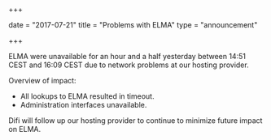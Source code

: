 +++

date = "2017-07-21"
title = "Problems with ELMA"
type = "announcement"

+++

ELMA were unavailable for an hour and a half yesterday between 14:51 CEST and 16:09 CEST due to network problems at our hosting provider.

Overview of impact:

* All lookups to ELMA resulted in timeout.
* Administration interfaces unavailable.

Difi will follow up our hosting provider to continue to minimize future impact on ELMA.
